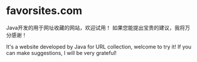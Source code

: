 # favorsites.com
Java开发的用于网址收藏的网站，欢迎试用！
如果您能提出宝贵的建议，我将万分感谢！

It's a website developed by Java for URL collection, welcome to try it!
If you can make suggestions, I will be very grateful!
